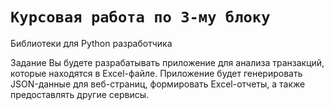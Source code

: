 # `Курсовая работа по 3-му блоку`

Библиотеки для Python разработчика


Задание
Вы будете разрабатывать приложение для анализа транзакций, которые находятся в Excel-файле. 
Приложение будет генерировать JSON-данные для веб-страниц, формировать Excel-отчеты, 
а также предоставлять другие сервисы.